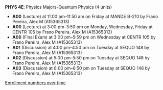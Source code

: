 **PHYS 4E**: Physics Majors-Quantum Physics (4 units)

- **A00** (Lecture) at 11:00 am–11:50 am on Friday at MANDE B-210 by Frano Pereira, Alex M (A15365313)
- **A00** (Lecture) at 3:00 pm–3:50 pm on Monday, Wednesday, Friday at CENTR 105 by Frano Pereira, Alex M (A15365313)
- **A00** (Final Exam) at 3:00 pm–5:59 pm on Wednesday at CENTR 105 by Frano Pereira, Alex M (A15365313)
- **A01** (Discussion) at 4:00 pm–4:50 pm on Tuesday at SEQUO 148 by Frano Pereira, Alex M (A15365313)
- **A02** (Discussion) at 5:00 pm–5:50 pm on Tuesday at SEQUO 148 by Frano Pereira, Alex M (A15365313)
- **A03** (Discussion) at 6:00 pm–6:50 pm on Tuesday at SEQUO 148 by Frano Pereira, Alex M (A15365313)

[Enrollment numbers over time](./PHYS4E.tsv)
